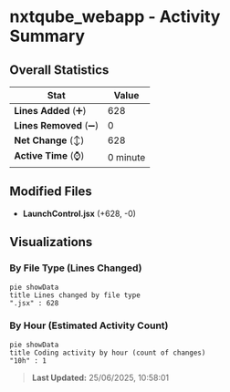 # nxtqube_webapp - Activity Summary 

## Overall Statistics

| Stat                   | Value                                                             |
| ---------------------- | ----------------------------------------------------------------- |
| **Lines Added** (➕)   | 628                                          |
| **Lines Removed** (➖) | 0                                        |
| **Net Change** (↕)    | 628                |
| **Active Time** (⌚)   | 0 minute |


## Modified Files
- **LaunchControl.jsx** (+628, -0)

## Visualizations

### By File Type (Lines Changed)

```mermaid
pie showData
title Lines changed by file type
".jsx" : 628
```

### By Hour (Estimated Activity Count)

```mermaid
pie showData
title Coding activity by hour (count of changes)
"10h" : 1
```


> **Last Updated:** 25/06/2025, 10:58:01
